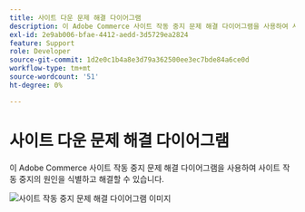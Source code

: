```yaml
---
title: 사이트 다운 문제 해결 다이어그램
description: 이 Adobe Commerce 사이트 작동 중지 문제 해결 다이어그램을 사용하여 사이트 작동 중지의 원인을 식별하고 해결할 수 있습니다.
exl-id: 2e9ab006-bfae-4412-aedd-3d5729ea2824
feature: Support
role: Developer
source-git-commit: 1d2e0c1b4a8e3d79a362500ee3ec7bde84a6ce0d
workflow-type: tm+mt
source-wordcount: '51'
ht-degree: 0%

---
```


# 사이트 다운 문제 해결 다이어그램

이 Adobe Commerce 사이트 작동 중지 문제 해결 다이어그램을 사용하여 사이트 작동 중지의 원인을 식별하고 해결할 수 있습니다.

![사이트 작동 중지 문제 해결 다이어그램 이미지](assets/updated_site_down_1.jpeg)
